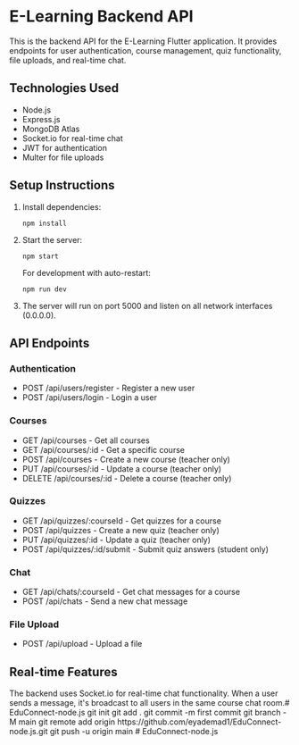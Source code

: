 # E-Learning Backend API

This is the backend API for the E-Learning Flutter application. It provides endpoints for user authentication, course management, quiz functionality, file uploads, and real-time chat.

## Technologies Used

- Node.js
- Express.js
- MongoDB Atlas
- Socket.io for real-time chat
- JWT for authentication
- Multer for file uploads

## Setup Instructions

1. Install dependencies:
   ```
   npm install
   ```

2. Start the server:
   ```
   npm start
   ```
   
   For development with auto-restart:
   ```
   npm run dev
   ```

3. The server will run on port 5000 and listen on all network interfaces (0.0.0.0).

## API Endpoints

### Authentication
- POST /api/users/register - Register a new user
- POST /api/users/login - Login a user

### Courses
- GET /api/courses - Get all courses
- GET /api/courses/:id - Get a specific course
- POST /api/courses - Create a new course (teacher only)
- PUT /api/courses/:id - Update a course (teacher only)
- DELETE /api/courses/:id - Delete a course (teacher only)

### Quizzes
- GET /api/quizzes/:courseId - Get quizzes for a course
- POST /api/quizzes - Create a new quiz (teacher only)
- PUT /api/quizzes/:id - Update a quiz (teacher only)
- POST /api/quizzes/:id/submit - Submit quiz answers (student only)

### Chat
- GET /api/chats/:courseId - Get chat messages for a course
- POST /api/chats - Send a new chat message

### File Upload
- POST /api/upload - Upload a file

## Real-time Features

The backend uses Socket.io for real-time chat functionality. When a user sends a message, it's broadcast to all users in the same course chat room.#   E d u C o n n e c t - n o d e . j s  
 g i t  
 i n i t  
 g i t  
 a d d  
 .  
 g i t  
 c o m m i t  
 - m  
 f i r s t   c o m m i t  
 g i t  
 b r a n c h  
 - M  
 m a i n  
 g i t  
 r e m o t e  
 a d d  
 o r i g i n  
 h t t p s : / / g i t h u b . c o m / e y a d e m a d 1 / E d u C o n n e c t - n o d e . j s . g i t  
 g i t  
 p u s h  
 - u  
 o r i g i n  
 m a i n  
 #   E d u C o n n e c t - n o d e . j s  
 